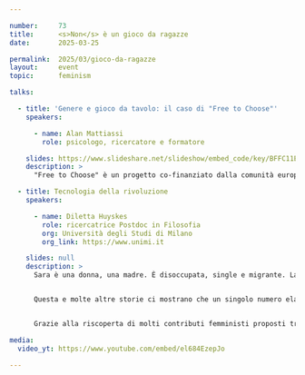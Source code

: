 ```yaml
---

number:     73
title:      <s>Non</s> è un gioco da ragazze
date:       2025-03-25

permalink:  2025/03/gioco-da-ragazze
layout:     event
topic:      feminism

talks:

  - title: 'Genere e gioco da tavolo: il caso di "Free to Choose"'
    speakers:

      - name: Alan Mattiassi
        role: psicologo, ricercatore e formatore

    slides: https://www.slideshare.net/slideshow/embed_code/key/BFFC11EGwS5HbN
    description: >
      "Free to Choose" è un progetto co-finanziato dalla comunità europea per la creazione di un gioco da tavolo omonimo con l'obiettivo di contrastare gli stereotipi di genere nel mondo lavorativo. Lo sviluppo del gioco all'interno del progetto è stato basato su una serie di ricerche sullo status quo degli stereotipi di genere, ed in particolare su quelle legate al gioco. Dall'analisi dei dati, abbiamo scoperto che alcune attività all'interno dei giochi (es. combattere, personalizzare, concentrarsi) sono considerate più o meno attività "da maschi" o "da femmine", che alcuni elementi dei giochi possono dare informazioni su un processo di design orientato ad uno specifico genere, e che maschi e femmine giocano con frequenze diverse, in sessioni di gioco di durata differente e soprattutto per motivazioni diverse. L'intervento illustrerà tutti questi risultati e come il design del gioco Free to Choose è stato influenzato da esse.

  - title: Tecnologia della rivoluzione
    speakers:

      - name: Diletta Huyskes
        role: ricercatrice Postdoc in Filosofia
        org: Università degli Studi di Milano
        org_link: https://www.unimi.it

    slides: null
    description: >
      Sara è una donna, una madre. È disoccupata, single e migrante. La sua è un’identità stratificata, unica e irripetibile. Queste caratteristiche sociali la renderanno sospetta per tutta la vita. Perché per un modello matematico – e per il governo del suo paese – Sara è solo un insieme di indicatori che, sommati tra loro, generano un alto punteggio di rischio, una previsione statistica che la trasforma in una potenziale criminale. Ma la sua unica colpa è quella di essere se stessa, e di condividere un profilo simile ad altre persone esistite e accusate prima di lei.


      Questa e molte altre storie ci mostrano che un singolo numero elaborato da un algoritmo può cambiare le sorti di interi gruppi sociali, rischiando un ritorno a ingiustizie antiche, oggi amplificate dal modo in cui stiamo usando questi strumenti. Ripercorrendo la storia della tecnologia possiamo attraversare anche quella dell’esclusione sociale: ogni invenzione, dalla bicicletta al forno a microonde, fino all’intelligenza artificiale, è il risultato di scelte precise, valori e compromessi umani che causano forti impatti sulla società.


      Grazie alla riscoperta di molti contributi femministi proposti tra gli anni settanta e duemila, Diletta Huyskes e il suo libro <a href="https://www.ilsaggiatore.com/libro/tecnologia-della-rivoluzione">Tecnologia della rivoluzione</a> ci spingono a riflettere su come intervenire per fare in modo che le rivoluzioni tecnologiche non portino a involuzioni sociali.

media:
  video_yt: https://www.youtube.com/embed/el684EzepJo

---
```

